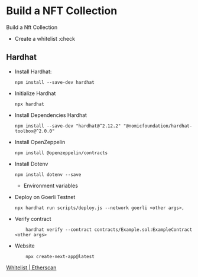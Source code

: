 # Build a NFT Collection 
Build a Nft Collection 

- Create a whitelist :check

## Hardhat
- Install Hardhat:
    ```
    npm install --save-dev hardhat
    ````

- Initialize Hardhat
    ```
    npx hardhat
    ```
- Install Dependencies Hardhat
    ```
    npm install --save-dev "hardhat@^2.12.2" "@nomicfoundation/hardhat-toolbox@^2.0.0"
    ```
- Install OpenZeppelin
    ```
    npm install @openzeppelin/contracts
    ```

- Install Dotenv
    ```
    npm install dotenv --save
    ```
    - Environment variables

- Deploy on Goerli Testnet    
    ```
    npx hardhat run scripts/deploy.js --network goerli <other args>,
    ```
- Verify contract 
    ```
        hardhat verify --contract contracts/Example.sol:ExampleContract <other args>

    ```
- Website
    ```
        npx create-next-app@latest
    ```


[Whitelist | Etherscan]()
